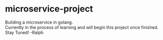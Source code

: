 # microservice-project

Building a microservice in golang. <br />
Currently in the process of learning and will begin this project once finished. <br />
Stay Tuned! -Ralph
